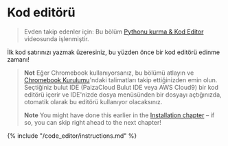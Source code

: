 # Kod editörü

> Evden takip edenler için: Bu bölüm [Pythonu kurma & Kod Editor](https://www.youtube.com/watch?v=pVTaqzKZCdA&t=4m43s) videosunda işlenmiştir.

İlk kod satırınızı yazmak üzeresiniz, bu yüzden önce bir kod editörü edinme zamanı!

> **Not** Eğer Chromebook kullanıyorsanız, bu bölümü atlayın ve [Chromebook Kurulumu](../chromebook_setup/README.md)'ndaki talimatları takip ettiğinizden emin olun. Seçtiğiniz bulut IDE (PaizaCloud Bulut IDE veya AWS Cloud9) bir kod editörü içerir ve IDE'nizde dosya menüsünden bir dosyayı açtığınızda, otomatik olarak bu editörü kullanıyor olacaksınız.
> 
> **Note** You might have done this earlier in the [Installation chapter](../installation/README.md) – if so, you can skip right ahead to the next chapter!

{% include "/code_editor/instructions.md" %}